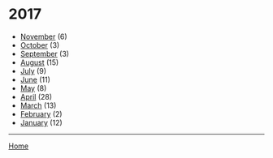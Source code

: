 # 2017

  * [November](./2017-11.md) (6)
  * [October](./2017-10.md) (3)
  * [September](./2017-09.md) (3)
  * [August](./2017-08.md) (15)
  * [July](./2017-07.md) (9)
  * [June](./2017-06.md) (11)
  * [May](./2017-05.md) (8)
  * [April](./2017-04.md) (28)
  * [March](./2017-03.md) (13)
  * [February](./2017-02.md) (2)
  * [January](./2017-01.md) (12)

----

[Home](../)
